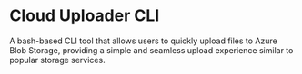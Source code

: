 # Cloud Uploader CLI
A bash-based CLI tool that allows users to quickly upload files to Azure Blob Storage, providing a simple and seamless upload experience similar to popular storage services.
